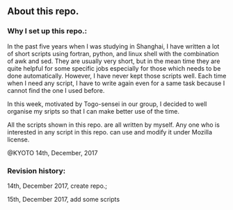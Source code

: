## About this repo. 

### Why I set up this repo.:

In the past five years when I was studying in Shanghai, I have written a lot of short scripts using fortran, python, and linux shell with the combination of awk and sed. They are usually very short, but in the mean time they are quite helpful for some specific jobs especially for those which needs to be done automatically. However, I have never kept those scripts well. Each time when I need any script, I have to write again even for a same task because I cannot find the one I used before.

In this week, motivated by Togo-sensei in our group, I decided to well organise my sripts so that I can make better use of the time.

All the scripts shown in this repo. are all written by myself. Any one who is interested in any script in this repo. can use and modify it under Mozilla license.

@KYOTO
14th, December, 2017 

### Revision history:

14th, December 2017, create repo.;

15th, December 2017, add some scripts
